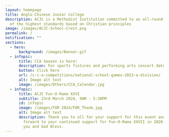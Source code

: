 ```yaml
---
layout: homepage
title: Anglo-Chinese Junior College
description: ACJC is a Methodist Institution committed to an all-round education
  of the highest standards based on Christian principles
image: /images/ACJC-School-Crest.png
permalink: /
notification: ""
sections:
  - hero:
      background: /images/Banner.gif
  - infopic:
      title: CCA Season is here!
      description: For sports fixtures and performing arts concert dates.
      button: Click here
      url: /c-c-a-competitions/national-school-games-2023-a-division/
      alt: Image alt text
      image: /images/Others/CCA_Calendar.jpg
  - infopic:
      title: ACJC Fun-O-Rama XXVI
      subtitle: 23rd March 2024, 9AM - 5:30PM
      id: infopic
      image: /images/FOR 2024/FOR_Thank.jpg
      alt: Image alt text
      description: Thank you to all for your support for this event and we look
        forward to your continued support for Fun-O-Rama XXVII in 2026. Thank
        you and God Bless.
---
```

